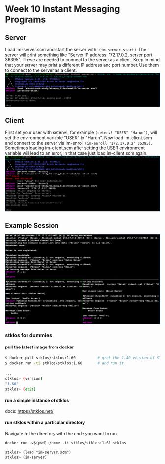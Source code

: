 # Week 10 Instant Messaging Programs

## Server
Load im-server.scm and start the server with: `(im-server-start)`.
The server will print something like "Server IP address: 172.17.0.2, server port: 36395".
These are needed to connect to the server as a client.
Keep in mind that your server may print a different IP address and port number.
Use them to connect to the server as a client.
![Server Setup](./server-setup.png)

## Client
First set your user with setenv!, for example `(setenv! "USER" "Harun")`,
will set the environment variable "USER" to "Harun".
Now load im-client.scm and connect to the server via im-enroll `(im-enroll "172.17.0.2" 36395)`.
Sometimes loading im-client.scm after setting the USER environment variable will lead to an error,
in that case just load im-client.scm again.
![Client Setup](./client-setup.png)

## Example Session
![Demo](./demo.png)


### stklos for dummies


#### pull the latest image from docker

``` bash
$ docker pull stklos/stklos:1.60          # grab the 1.40 version of STklos
$ docker run -ti stklos/stklos:1.60       # and run it

...
stklos> (version)
"1.60"
stklos> (exit)
```

#### run a simple instance of stklos

docs: https://stklos.net/

#### run stklos within a particular directory

Navigate to the directory with the code you want to run

```
docker run -v$(pwd):/home -ti stklos/stklos:1.60 stklos
```

```
stklos> (load "im-server.scm")
stklos> (im-server)
```

